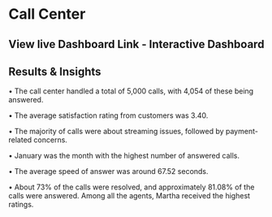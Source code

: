 # Call Center 
## View live Dashboard Link - Interactive Dashboard

## Results & Insights 
•	The call center handled a total of 5,000 calls, with 4,054 of these being answered. 

•	The average satisfaction rating from customers was 3.40.

•	The majority of calls were about streaming issues, followed by payment-related concerns. 

•	January was the month with the highest number of answered calls. 

•	The average speed of answer was around 67.52 seconds.

•	About 73% of the calls were resolved, and approximately 81.08% of the calls were answered. Among all the agents, Martha received the highest ratings.
